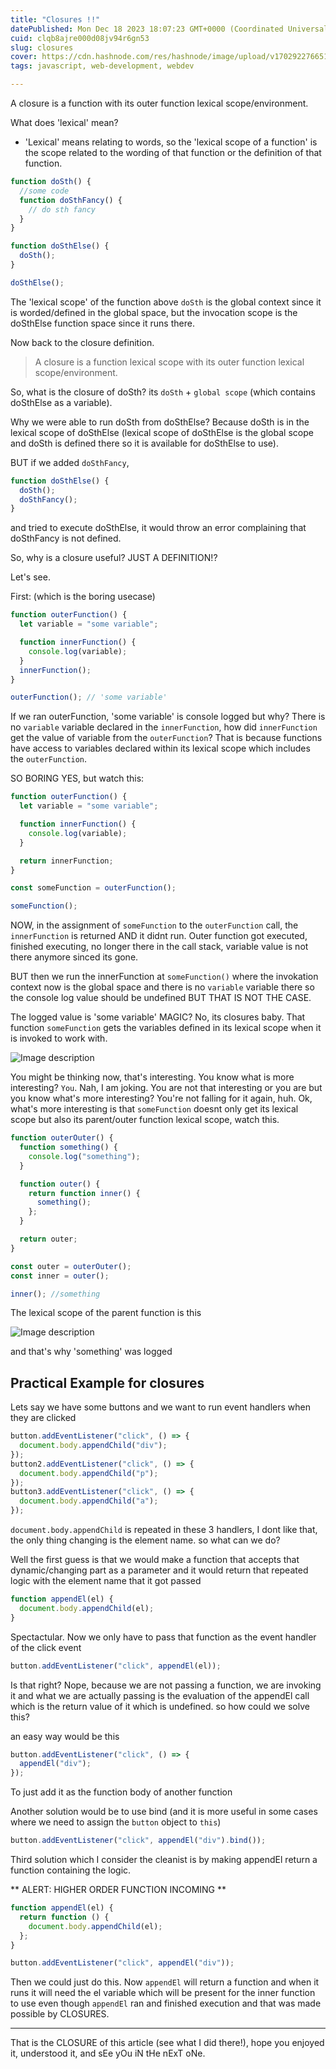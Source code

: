 ```yaml
---
title: "Closures !!"
datePublished: Mon Dec 18 2023 18:07:23 GMT+0000 (Coordinated Universal Time)
cuid: clqb8ajre000d08jv94r6gn53
slug: closures
cover: https://cdn.hashnode.com/res/hashnode/image/upload/v1702922766517/b7312b36-8da3-49f7-b63d-daa37e0996f4.png
tags: javascript, web-development, webdev

---
```


A closure is a function with its outer function lexical scope/environment.

What does 'lexical' mean?

- 'Lexical' means relating to words, so the 'lexical scope of a function' is the scope related to the wording of that function or the definition of that function.

```js
function doSth() {
  //some code
  function doSthFancy() {
    // do sth fancy
  }
}

function doSthElse() {
  doSth();
}

doSthElse();
```

The 'lexical scope' of the function above `doSth` is the global context since it is worded/defined in the global space, but the invocation scope is the doSthElse function space since it runs there.

Now back to the closure definition.

> A closure is a function lexical scope with its outer function lexical scope/environment.

So, what is the closure of doSth? its `doSth` + `global scope` (which contains doSthElse as a variable).

Why we were able to run doSth from doSthElse? Because doSth is in the lexical scope of doSthElse (lexical scope of doSthElse is the global scope and doSth is defined there so it is available for doSthElse to use).

BUT if we added `doSthFancy`,

```js
function doSthElse() {
  doSth();
  doSthFancy();
}
```

and tried to execute doSthElse, it would throw an error complaining that doSthFancy is not defined.

So, why is a closure useful? JUST A DEFINITION!?

Let's see.

First: (which is the boring usecase)

```js
function outerFunction() {
  let variable = "some variable";

  function innerFunction() {
    console.log(variable);
  }
  innerFunction();
}

outerFunction(); // 'some variable'
```

If we ran outerFunction, 'some variable' is console logged but why? There is no `variable` variable declared in the `innerFunction`, how did `innerFunction` get the value of variable from the `outerFunction`? That is because functions have access to variables declared within its lexical scope which includes the `outerFunction`.

SO BORING YES, but watch this:

```js
function outerFunction() {
  let variable = "some variable";

  function innerFunction() {
    console.log(variable);
  }

  return innerFunction;
}

const someFunction = outerFunction();

someFunction();
```

NOW, in the assignment of `someFunction` to the `outerFunction` call, the `innerFunction` is returned AND it didnt run. Outer function got executed, finished executing, no longer there in the call stack, variable value is not there anymore sinced its gone.

BUT then we run the innerFunction at `someFunction()` where the invokation context now is the global space and there is no `variable` variable there so the console log value should be undefined BUT THAT IS NOT THE CASE.

The logged value is 'some variable' MAGIC? No, its closures baby. That function `someFunction` gets the variables defined in its lexical scope when it is invoked to work with.

![Image description](https://dev-to-uploads.s3.amazonaws.com/uploads/articles/i1qba36nc9xvci69tjyi.png)

You might be thinking now, that's interesting. You know what is more interesting? `You`. Nah, I am joking. You are not that interesting or you are but you know what's more interesting? You're not falling for it again, huh. Ok, what's more interesting is that `someFunction` doesnt only get its lexical scope but also its parent/outer function lexical scope, watch this.

```js
function outerOuter() {
  function something() {
    console.log("something");
  }

  function outer() {
    return function inner() {
      something();
    };
  }

  return outer;
}

const outer = outerOuter();
const inner = outer();

inner(); //something
```

The lexical scope of the parent function is this

![Image description](https://dev-to-uploads.s3.amazonaws.com/uploads/articles/fdeafo2k6m3fovzfx616.png)

and that's why 'something' was logged

## Practical Example for closures

Lets say we have some buttons and we want to run event handlers when they are clicked

```js
button.addEventListener("click", () => {
  document.body.appendChild("div");
});
button2.addEventListener("click", () => {
  document.body.appendChild("p");
});
button3.addEventListener("click", () => {
  document.body.appendChild("a");
});
```

`document.body.appendChild` is repeated in these 3 handlers, I dont like that, the only thing changing is the element name. so what can we do?

Well the first guess is that we would make a function that accepts that dynamic/changing part as a parameter and it would return that repeated logic with the element name that it got passed

```js
function appendEl(el) {
  document.body.appendChild(el);
}
```

Spectactular. Now we only have to pass that function as the event handler of the click event

```js
button.addEventListener("click", appendEl(el));
```

Is that right? Nope, because we are not passing a function, we are invoking it and what we are actually passing is the evaluation of the appendEl call which is the return value of it which is undefined. so how could we solve this?

an easy way would be this

```js
button.addEventListener("click", () => {
  appendEl("div");
});
```

To just add it as the function body of another function

Another solution would be to use bind (and it is more useful in some cases where we need to assign the `button` object to `this`)

```js
button.addEventListener("click", appendEl("div").bind());
```

Third solution which I consider the cleanist is by making appendEl return a function containing the logic.

\*\* ALERT: HIGHER ORDER FUNCTION INCOMING \*\*

```js
function appendEl(el) {
  return function () {
    document.body.appendChild(el);
  };
}

button.addEventListener("click", appendEl("div"));
```

Then we could just do this. Now `appendEl` will return a function and when it runs it will need the el variable which will be present for the inner function to use even though `appendEl` ran and finished execution and that was made possible by CLOSURES.

---

That is the CLOSURE of this article (see what I did there!), hope you enjoyed it, understood it, and sEe yOu iN tHe nExT oNe.
